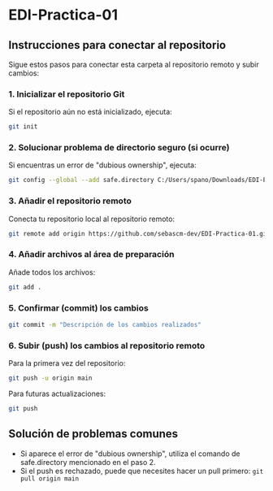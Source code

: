 # EDI-Practica-01

## Instrucciones para conectar al repositorio

Sigue estos pasos para conectar esta carpeta al repositorio remoto y subir cambios:

### 1. Inicializar el repositorio Git

Si el repositorio aún no está inicializado, ejecuta:

```bash
git init
```

### 2. Solucionar problema de directorio seguro (si ocurre)

Si encuentras un error de "dubious ownership", ejecuta:

```bash
git config --global --add safe.directory C:/Users/spano/Downloads/EDI-Practica-01
```

### 3. Añadir el repositorio remoto

Conecta tu repositorio local al repositorio remoto:

```bash
git remote add origin https://github.com/sebascm-dev/EDI-Practica-01.git
```

### 4. Añadir archivos al área de preparación

Añade todos los archivos:

```bash
git add .
```

### 5. Confirmar (commit) los cambios

```bash
git commit -m "Descripción de los cambios realizados"
```

### 6. Subir (push) los cambios al repositorio remoto

Para la primera vez del repositorio:

```bash
git push -u origin main
```

Para futuras actualizaciones:

```bash
git push
```

## Solución de problemas comunes

- Si aparece el error de "dubious ownership", utiliza el comando de safe.directory mencionado en el paso 2.
- Si el push es rechazado, puede que necesites hacer un pull primero: `git pull origin main`

